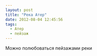 ```yaml
---
layout: post
title: "Река Атер"
date: 2012-08-04 12:45:56
tags:
  - Атер
  - пейзаж
---
```

Можно полюбоваться пейзажами реки

